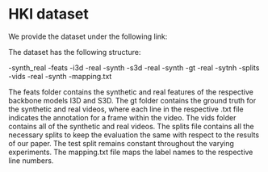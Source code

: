 
# HKI dataset


We provide the dataset under the following link:

The dataset has the following structure:

-synth_real
 -feats
  -i3d
   -real
   -synth
  -s3d
   -real
   -synth
 -gt
  -real
  -sytnh
 -splits
 -vids
  -real
  -synth
 -mapping.txt
 
The feats folder contains the synthetic and real features of the respective backbone models I3D and S3D.
The gt folder contains the ground truth for the synthetic and real videos, where each line in the respective .txt file indicates the annotation for a frame within the video.
The vids folder contains all of the synthetic and real videos.
The splits file contains all the necessary splits to keep the evaluation the same with respect to the results of our paper. The test split remains constant throughout the varying experiments.
The mapping.txt file maps the label names to the respective line numbers.


